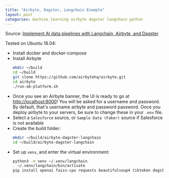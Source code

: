 ```yaml
---
title: "Airbyte, Dagster, Langchain Example"
layout: post
categories: machine_learning airbyte dagster langchain python
---
```


Source: [Implement AI data pipelines with Langchain, Airbyte, and Dagster](https://airbyte.com/tutorials/implement-ai-data-pipelines-with-langchain-airbyte-and-dagster)

Tested on Ubuntu 18.04:
* Install docker and docker-compose
* Install Airbyte
    ```bash
    mkdir ~/build
    cd ~/build
    git clone https://github.com/airbytehq/airbyte.git
    cd airbyte
    ./run-ab-platform.sh 
    ```
* Once you see an Airbyte banner, the UI is ready to go at [http://localhost:8000](http://localhost:8000)! You will be asked for a username and password. By default, that's username airbyte and password password. Once you deploy airbyte to your servers, be sure to change these in your `.env` file.
* Select a `Salesforce` source, or `Sample Data (Faker)` source if Salesforce is not available
* Create the build folder:
    ```bash
    mkdir ~/build/airbyte-dagster-langchain
    cd ~/build/airbyte-dagster-langchain
    ```
* Set up `venv`, and enter the virtual environment:
    ```bash
    python3 -m venv ~/.venv/langchain
    . ~/.venv/langchain/bin/activate
    pip install openai faiss-cpu requests beautifulsoup4 tiktoken dagster_managed_elements langchain[all] dagster dagster-airbyte dagit
    ```

